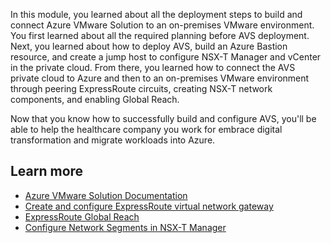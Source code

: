 In this module, you learned about all the deployment steps to build and connect Azure VMware Solution to an on-premises VMware environment. You first learned about all the required planning before AVS deployment. Next, you learned about how to deploy AVS, build an Azure Bastion resource, and create a jump host to configure NSX-T Manager and vCenter in the private cloud. From there, you learned how to connect the AVS private cloud to Azure and then to an on-premises VMware environment through peering ExpressRoute circuits, creating NSX-T network components, and enabling Global Reach.

Now that you know how to successfully build and configure AVS, you'll be able to help the healthcare company you work for embrace digital transformation and migrate workloads into Azure.

## Learn more

- [Azure VMware Solution Documentation](https://docs.microsoft.com/azure/azure-vmware/)
- [Create and configure ExpressRoute virtual network gateway](https://docs.microsoft.com/azure/expressroute/expressroute-howto-add-gateway-portal-resource-manager)
- [ExpressRoute Global Reach](https://docs.microsoft.com/azure/expressroute/expressroute-global-reach)
- [Configure Network Segments in NSX-T Manager](https://docs.microsoft.com/azure/azure-vmware/tutorial-nsx-t-network-segment)